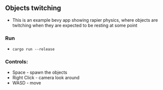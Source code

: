 ## Objects twitching

- This is an example bevy app showing rapier physics, where objects are twitching when they are expected to be resting at some point

### Run
- `cargo run --release`

### Controls:

- Space - spawn the objects
- Right Click - camera look around
- WASD - move

